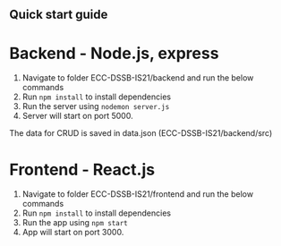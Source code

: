 ## Quick start guide 
# Backend - Node.js, express
1. Navigate to folder ECC-DSSB-IS21/backend and run the below commands
2. Run ```npm install``` to install dependencies
3. Run the server using ```nodemon server.js```
4. Server will start on port 5000.

The data for CRUD is saved in data.json (ECC-DSSB-IS21/backend/src)

# Frontend - React.js
1. Navigate to folder ECC-DSSB-IS21/frontend and run the below commands
2. Run ```npm install``` to install dependencies
3. Run the app using ```npm start```
4. App will start on port 3000.



